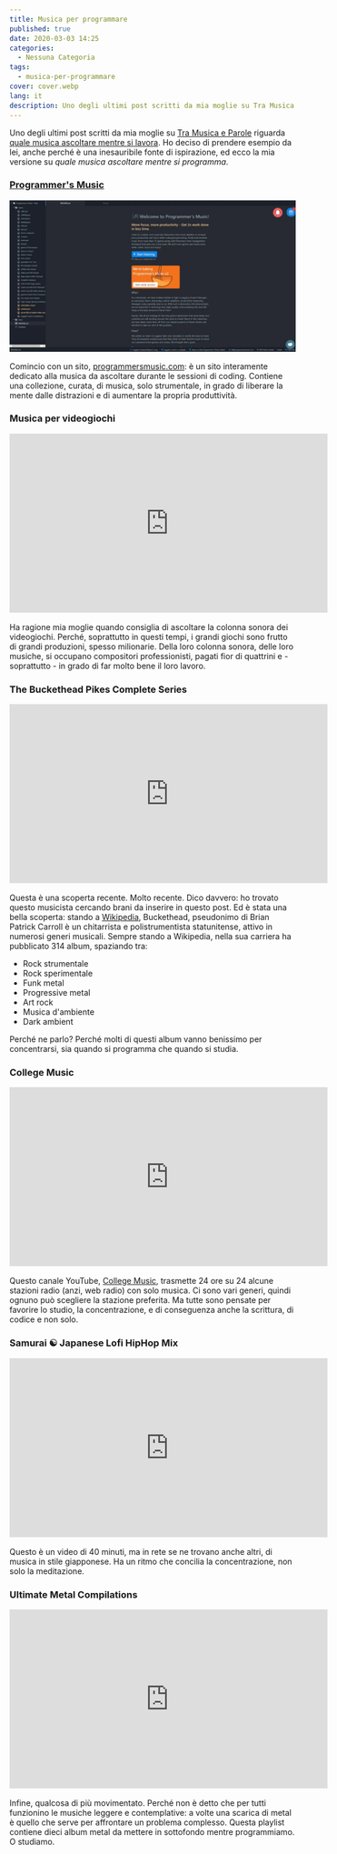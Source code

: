 ```yaml
---
title: Musica per programmare
published: true
date: 2020-03-03 14:25
categories:
  - Nessuna Categoria
tags:
  - musica-per-programmare
cover: cover.webp
lang: it
description: Uno degli ultimi post scritti da mia moglie su Tra Musica e Parole riguarda quale musica ascoltare mentre si lavora. Ho deciso di prendere esempio da lei, anche perché è una inesauribile fonte di ispirazione, ed ecco la mia versione su quale musica ascoltare mentre si programma.
---
```


Uno degli ultimi post scritti da mia moglie su [Tra Musica e Parole](https://www.tramusicaeparole.com/) riguarda [quale musica ascoltare mentre si lavora](https://www.tramusicaeparole.com/2020-02-16-quale-musica-ascoltare-mentre-si-lavora). Ho deciso di prendere esempio da lei, anche perché è una inesauribile fonte di ispirazione, ed ecco la mia versione su _quale musica ascoltare mentre si programma_.

### [Programmer's Music](https://www.programmersmusic.com/)

![Immagine](./programmer-s-musica.webp)

Comincio con un sito, [programmersmusic.com](https://www.programmersmusic.com/): è un sito interamente dedicato alla musica da ascoltare durante le sessioni di coding. Contiene una collezione, curata, di musica, solo strumentale, in grado di liberare la mente dalle distrazioni e di aumentare la propria produttività.

### Musica per videogiochi

<iframe width="560" height="315" src="https://www.youtube.com/embed/oLA0vB9LCTM" frameborder="0" allow="accelerometer; autoplay; encrypted-media; gyroscope; picture-in-picture" allowfullscreen title="Musica per videogiochi"></iframe>

Ha ragione mia moglie quando consiglia di ascoltare la colonna sonora dei videogiochi. Perché, soprattutto in questi tempi, i grandi giochi sono frutto di grandi produzioni, spesso milionarie. Della loro colonna sonora, delle loro musiche, si occupano compositori professionisti, pagati fior di quattrini e - soprattutto - in grado di far molto bene il loro lavoro.

### The Buckethead Pikes Complete Series

<iframe width="560" height="315" src="https://www.youtube.com/embed/WnaiqoTZ5r4" frameborder="0" allow="accelerometer; autoplay; encrypted-media; gyroscope; picture-in-picture" allowfullscreen title="The Buckethead Pikes Complete Series"></iframe>

Questa è una scoperta recente. Molto recente. Dico davvero: ho trovato questo musicista cercando brani da inserire in questo post. Ed è stata una bella scoperta: stando a [Wikipedia](https://it.wikipedia.org/wiki/Buckethead), Buckethead, pseudonimo di Brian Patrick Carroll è un chitarrista e polistrumentista statunitense, attivo in numerosi generi musicali. Sempre stando a Wikipedia, nella sua carriera ha pubblicato 314 album, spaziando tra:

- Rock strumentale
- Rock sperimentale
- Funk metal
- Progressive metal
- Art rock
- Musica d'ambiente
- Dark ambient

Perché ne parlo? Perché molti di questi album vanno benissimo per concentrarsi, sia quando si programma che quando si studia.

### College Music

<iframe width="560" height="315" src="https://www.youtube.com/embed/gmv54pfxk0Q" frameborder="0" allow="accelerometer; autoplay; encrypted-media; gyroscope; picture-in-picture" allowfullscreen title="College Music"></iframe>

Questo canale YouTube, [College Music](https://www.youtube.com/channel/UCWzZ5TIGoZ6o-KtbGCyhnhg/featured), trasmette 24 ore su 24 alcune stazioni radio (anzi, web radio) con solo musica. Ci sono vari generi, quindi ognuno può scegliere la stazione preferita. Ma tutte sono pensate per favorire lo studio, la concentrazione, e di conseguenza anche la scrittura, di codice e non solo.

### Samurai ☯ Japanese Lofi HipHop Mix

<iframe width="560" height="315" src="https://www.youtube.com/embed/jrTMMG0zJyI" frameborder="0" allow="accelerometer; autoplay; encrypted-media; gyroscope; picture-in-picture" allowfullscreen title="Samurai ☯ Japanese Lofi HipHop Mix"></iframe>

Questo è un video di 40 minuti, ma in rete se ne trovano anche altri, di musica in stile giapponese. Ha un ritmo che concilia la concentrazione, non solo la meditazione.

### Ultimate Metal Compilations

<iframe width="560" height="315" src="https://www.youtube.com/embed/vq3i3cwFStg" frameborder="0" allow="accelerometer; autoplay; encrypted-media; gyroscope; picture-in-picture" allowfullscreen title="Ultimate Metal Compilations"></iframe>

Infine, qualcosa di più movimentato. Perché non è detto che per tutti funzionino le musiche leggere e contemplative: a volte una scarica di metal è quello che serve per affrontare un problema complesso. Questa playlist contiene dieci album metal da mettere in sottofondo mentre programmiamo. O studiamo.
